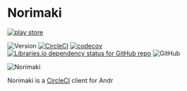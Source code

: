 # Norimaki
[![play store](https://raw.githubusercontent.com/unhappychoice/Norimaki/image/google-play-badge.png)](https://play.google.com/store/apps/details?id=com.unhappychoice.norimaki)

![Version](https://img.shields.io/badge/%20version-1.1.0-blue.svg)
[![CircleCI](https://circleci.com/gh/unhappychoice/Norimaki.svg?style=shield)](https://circleci.com/gh/unhappychoice/Norimaki)
[![codecov](https://codecov.io/gh/unhappychoice/Norimaki/branch/master/graph/badge.svg)](https://codecov.io/gh/unhappychoice/Norimaki)
[![Libraries.io dependency status for GitHub repo](https://img.shields.io/librariesio/github/unhappychoice/Norimaki.svg)](https://libraries.io/github/unhappychoice/Norimaki)
![GitHub](https://img.shields.io/github/license/unhappychoice/Norimaki.svg)

![Norimaki](https://raw.githubusercontent.com/unhappychoice/Norimaki/image/logo.png)

Norimaki is a [CircleCI](https://circleci.com) client for Andr